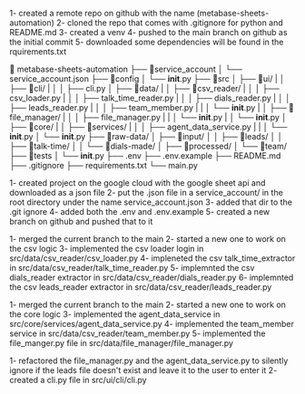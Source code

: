 <!-- set up -->
1- created a remote repo on github with the name (metabase-sheets-automation)
2- cloned the repo that comes with .gitignore for python and README.md
3- created a venv 
4- pushed to the main branch on github as the initial commit
5- downloaded some dependencies will be found in the rquirements.txt

<!-- current file layout -->
📁 metabase-sheets-automation
  ├── 📁service_account
  │   └── service_account.json
  ├── 📁config 
  │   └── __init__.py
  ├── 📁src 
  │   ├── 📁ui/
  |   │   ├── 📁cli/
  |   │   │    ├── cli.py
  │   ├── 📁data/
  |   │   ├── 📁csv_reader/
  |   │   │    ├── csv_loader.py
  |   │   │    ├── talk_time_reader.py
  |   │   │    ├── dials_reader.py
  |   │   │    ├── leads_reader.py
  |   │   │    ├── team_member.py
  |   |   │    └── __init__.py
  |   │   ├── 📁file_manager/
  |   │   │    ├── file_manager.py
  |   |   │    └── __init__.py
  |   │   └── __init__.py
  │   ├── 📁core/
  |   │   ├── 📁services/
  |   │   │    ├── agent_data_service.py
  |   |   │    └── __init__.py
  │   └── __init__.py
  ├── 📁raw-data/
  │   ├── 📁input/
  │   │   ├── 📁leads/
  │   │   ├── 📁talk-time/
  │   │   └── 📁dials-made/
  │   ├── 📁processed/
  │   └── 📁team/
  ├── 📁tests 
  │   └── __init__.py
  ├── .env
  ├── .env.example
  ├── README.md
  ├── .gitignore
  ├── requirements.txt
  └── main.py

<!-- configuring .env -->
1- created project on the google cloud with the google sheet api and downloaded as a json file
2- put the .json file in a service_account/ in the root directory under the name service_account.json 
3- added that dir to the .git ignore
4- added both the .env and .env.example
5- created a new branch on github and pushed that to it

<!-- csv logic -->
1- merged the current branch to the main
2- started a new one to work on the csv logic
3- implemented the csv loader login in src/data/csv_reader/csv_loader.py
4- impleneted the csv talk_time_extractor in src/data/csv_reader/talk_time_reader.py
5- implemnted the csv dials_reader extractor in src/data/csv_reader/dials_reader.py
6- implemnted the csv leads_reader extractor in src/data/csv_reader/leads_reader.py

<!-- agent_data_processing -->
1- merged the current branch to the main
2- started a new one to work on the core logic
3- implemented the agent_data_service in src/core/services/agent_data_service.py
4- implemented the team_member service in src/data/csv_reader/team_member.py
5- implemented the file_manger.py file in src/data/file_manager/file_manager.py

<!-- agent_data_processing -->
1- refactored the file_manager.py and the agent_data_service.py to silently ignore if the leads file doesn't exist and leave it to the user to enter it
2- created a cli.py file in src/ui/cli/cli.py